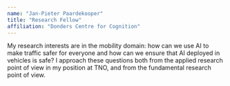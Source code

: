 ```yaml
---
name: "Jan-Pieter Paardekooper"
title: "Research Fellow"
affiliation: "Donders Centre for Cognition"
---
```


My research interests are in the mobility domain: how can we use AI to make traffic safer for everyone and how can we ensure that AI deployed in vehicles is safe? I approach these questions both from the applied research point of view in my position at TNO, and from the fundamental research point of view.